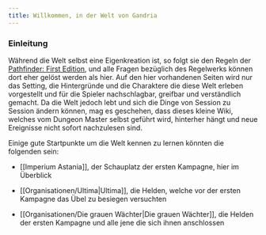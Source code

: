 ```yaml
---
title: Willkommen, in der Welt von Gandria
---
```



### Einleitung

 Während die Welt selbst eine Eigenkreation ist, so folgt sie den Regeln der [Pathfinder: First Edition](http://prd.5footstep.de/), und alle Fragen bezüglich des Regelwerks können dort eher gelöst werden als hier.
Auf den hier vorhandenen Seiten wird nur das Setting, die Hintergründe und die Charaktere die diese Welt erleben vorgestellt und für die Spieler nachschlagbar, greifbar und verständlich gemacht. Da die Welt jedoch lebt und sich die Dinge von Session zu Session ändern können, mag es geschehen, dass dieses kleine Wiki, welches vom Dungeon Master selbst geführt wird, hinterher hängt und neue Ereignisse nicht sofort nachzulesen sind.


Einige gute Startpunkte um die Welt kennen zu lernen könnten die folgenden sein:
- [[Imperium Astania]], der Schauplatz der ersten Kampagne, hier im Überblick 

- [[Organisationen/Ultima|Ultima]], die Helden, welche vor der ersten Kampagne das Übel zu besiegen versuchten

- [[Organisationen/Die grauen Wächter|Die grauen Wächter]], die Helden der ersten Kampagne und alle jene die sich ihnen anschlossen
